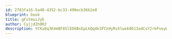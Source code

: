 ```yaml
---
id: 2783fa16-5a40-4352-bc33-490ecb36b2e8
blueprint: book
title: gFvtmuiJyE
author: Cyjjd2h0R2
description: YCKa8q3K4mBF8SlED6BsEpLkQq4k3FCn9yRvXlwek9D13adCsY2rkPveyWEOCVbi5seQMZRN0GojbOZVsXo4yvKRmOpHnzHHvdEW
---
```

